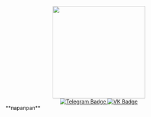 <div id="header" align="center">
  <img src="https://i.giphy.com/media/v1.Y2lkPTc5MGI3NjExMDIweW5ubjlmNzh4OXY5NWtsc2V6MjN3bmQxajY5NGk4MHk1MTlkaiZlcD12MV9pbnRlcm5hbF9naWZfYnlfaWQmY3Q9Zw/qgQUggAC3Pfv687qPC/giphy.gif" width="250"/>
</div>
 <div id="user-content-badges" align="center" dir="auto">
  <a href="https://t.me/kostya_antonov" rel="nofollow">
    <img src="https://camo.githubusercontent.com/2a0ddc97d7e52c2eef90147734437b674175e5921745634dfb74585461a6cd0a/68747470733a2f2f696d672e736869656c64732e696f2f62616467652f54656c656772616d2d626c75653f7374796c653d666f722d7468652d6261646765266c6f676f3d74656c656772616d266c6f676f436f6c6f723d7768697465" alt="Telegram Badge" data-canonical-src="https://img.shields.io/badge/Telegram-blue?style=for-the-badge&amp;logo=telegram&amp;logoColor=white" style="max-width: 100%;">
  </a>
  <a href="https://vk.com/kostya__antonov" rel="nofollow">
    <img src="https://camo.githubusercontent.com/5a0750960343564b184c25d0116b215cf791158c079d8b464af6e38515eefdfe/68747470733a2f2f696d672e736869656c64732e696f2f62616467652f564b2d626c75653f7374796c653d666f722d7468652d6261646765266c6f676f3d766b266c6f676f436f6c6f723d7768697465" alt="VK Badge" data-canonical-src="https://img.shields.io/badge/VK-blue?style=for-the-badge&amp;logo=vk&amp;logoColor=white" style="max-width: 100%;">
  </a>
</div>
**парапрап**
